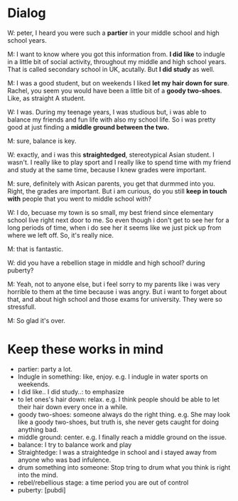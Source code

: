 # Dialog
W: peter, I heard you were such a **partier** in your middle school and high school years.

M: I want to know where you got this information from. **I did like** to indugle in a little bit of social activity, throughout my middle and high school years. That is called secondary school in UK, acutally. But **I did study** as well.

M: I was a good student, but on weekends I liked **let my hair down for sure**. Rachel, you seem you would have been a little bit of a **goody two-shoes**. Like, as straight A student.

W: I was. During my teenage years, I was studious but, i was able to balance my friends and fun life with also my school life. So i was pretty good at just finding a **middle ground between the two.** 

M: sure, balance is key.

W: exactly, and i was this **straightedged**, stereotypical Asian student. I wasn't. I really like to play sport and I really like to spend time with my friend and study at the same time, because I knew grades were important.

M: sure, definitely with Asican parents, you get that durmmed into you. Right, the grades are important. But i am curious, do you still **keep in touch with** people that you went to middle school with?

W: I do, becuase my town is so small, my best friend since elementary school live right next door to me. So even though i don't get to see her for a long periods of time, when i do see her it seems like we just pick up from where we left off. So, it's really nice.

M: that is fantastic.

W: did you have a rebellion stage in middle and high school? during puberty?

M: Yeah, not to anyone else, but i feel sorry to my parents like i was very horrible to them at the time because i was angry. But i want to forget about that, and about high school and those exams for university. They were so stressfull.

M: So glad it's over.


# Keep these works in mind
- partier: party a lot.
- Indugle in something: like, enjoy. e.g. I indugle in water sports on weekends.
- I did like.. I did study..: to emphasize
- to let ones's hair down: relax. e.g. I think people should be able to let their hair down every once in a while.
- goody two-shoes: someone always do the right thing. e.g. She may look like a goody two-shoes, but truth is, she never gets caught for doing anything bad.
- middle ground: center. e.g. I finally reach a middle ground on the issue. 
- balance: I try to balance work and play
- Straightedge: I was a straightedge in school and i stayed away from anyone who was bad infulence. 
- drum something into someone: Stop tring to drum what you think is right into the mind.
- rebel/rebellious stage: a time period you are out of control
- puberty: [pubdi] 
